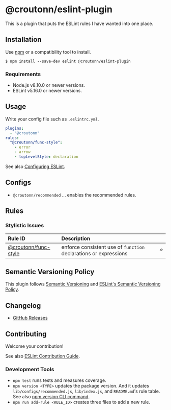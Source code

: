 # @croutonn/eslint-plugin

<!--
[![npm version](https://img.shields.io/npm/v/@croutonn/eslint-plugin.svg)](https://www.npmjs.com/package/@croutonn/eslint-plugin)
[![Downloads/month](https://img.shields.io/npm/dm/@croutonn/eslint-plugin.svg)](http://www.npmtrends.com/@croutonn/eslint-plugin)
[![Build Status](https://travis-ci.org/croutonn/eslint-plugin.svg?branch=main)](https://travis-ci.org/croutonn/eslint-plugin)
[![Coverage Status](https://codecov.io/gh/croutonn/eslint-plugin/branch/main/graph/badge.svg)](https://codecov.io/gh/croutonn/eslint-plugin)
[![Dependency Status](https://david-dm.org/croutonn/eslint-plugin.svg)](https://david-dm.org/croutonn/eslint-plugin)
-->

This is a plugin that puts the ESLint rules I have wanted into one place.

## Installation

Use [npm](https://www.npmjs.com/) or a compatibility tool to install.

```
$ npm install --save-dev eslint @croutonn/eslint-plugin
```

### Requirements

- Node.js v8.10.0 or newer versions.
- ESLint v5.16.0 or newer versions.

## Usage

Write your config file such as `.eslintrc.yml`.

```yml
plugins:
  - "@croutonn"
rules:
  "@croutonn/func-style":
    - error
    - arrow
    - topLevelStyle: declaration
```

See also [Configuring ESLint](https://eslint.org/docs/user-guide/configuring).

## Configs

- `@croutonn/recommended` ... enables the recommended rules.

## Rules

<!--RULE_TABLE_BEGIN-->
### Stylistic Issues

| Rule ID | Description |    |
|:--------|:------------|:--:|
| [@croutonn/func-style](./docs/rules/func-style.md) | enforce consistent use of `function` declarations or expressions | ⭐️ |

<!--RULE_TABLE_END-->

## Semantic Versioning Policy

This plugin follows [Semantic Versioning](http://semver.org/) and [ESLint's Semantic Versioning Policy](https://github.com/eslint/eslint#semantic-versioning-policy).

## Changelog

- [GitHub Releases](https://github.com/croutonn/eslint-plugin/releases)

## Contributing

Welcome your contribution!

See also [ESLint Contribution Guide](https://eslint.org/docs/developer-guide/contributing/).

### Development Tools

- `npm test` runs tests and measures coverage.
- `npm version <TYPE>` updates the package version. And it updates `lib/configs/recommended.js`, `lib/index.js`, and `README.md`'s rule table. See also [npm version CLI command](https://docs.npmjs.com/cli/version).
- `npm run add-rule <RULE_ID>` creates three files to add a new rule.
